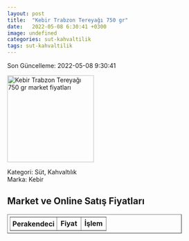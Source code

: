 ```yaml
---
layout: post
title:  "Kebir Trabzon Tereyağı 750 gr"
date:   2022-05-08 6:30:41 +0300
image: undefined
categories: sut-kahvaltilik
tags: sut-kahvaltilik
---
```


Son Güncelleme: 2022-05-08 9:30:41

<img src="undefined" width="200" alt="Kebir Trabzon Tereyağı 750 gr market fiyatları" />

Kategori: Süt, Kahvaltılık
<br />
Marka: Kebir

<h2>Market ve Online Satış Fiyatları</h2>

<table border="1" style="padding: 5px;width:80%;">
  <tr>
    <td style="padding: 5px;"><strong>Perakendeci</strong></td>
    <td><strong>Fiyat</strong></td>
    <td><strong>İşlem</strong></td>
  </tr>
  
</table>

